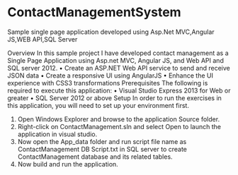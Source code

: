 # ContactManagementSystem
Sample single page application developed using Asp.Net MVC,Angular JS,WEB API,SQL Server

Overview
In this sample project I have developed contact management as a Single Page Application using Asp.net MVC, Angular JS, and Web API and SQL server 2012.
•	Create an ASP.NET Web API service to send and receive JSON data
•	Create a responsive UI using AngularJS
•	Enhance the UI experience with CSS3 transformations
Prerequisites
The following is required to execute this application:
•	Visual Studio Express 2013 for Web or greater
•	SQL Server 2012 or above
Setup
In order to run the exercises in this application, you will need to set up your environment first.
1.	Open Windows Explorer and browse to the application Source folder.
2.	Right-click on ContactManagement.sln and select Open to launch the application in visual studio.
3.	Now open the App_data folder and run script file name as ContactManagement DB Script.txt in SQL server to create ContactManagement database and its related tables.
4.	Now build and run the application.


